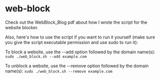# web-block
Check out the WebBlock_Blog pdf about how I wrote the script for the website blocker.

Also, here's how to use the script if you want to run it yourself (make sure you give the script executable permission and use sudo to run it): 

To block a website, use the --add option followed by the domain name(s):
```sudo ./web_block.sh --add example.com``` 

To unblock a website, use the --remove option followed by the domain name(s):
```sudo ./web_block.sh --remove example.com```

